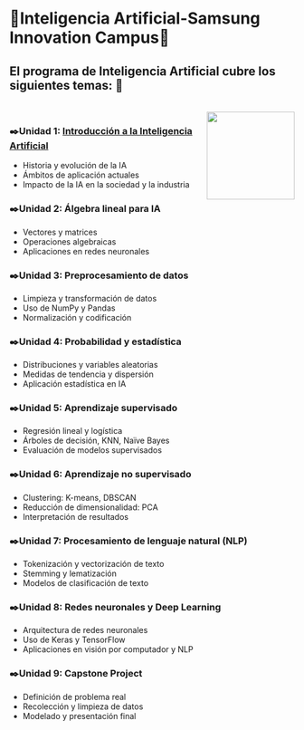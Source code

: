 # 📌**Inteligencia Artificial-Samsung Innovation Campus**📌

## El programa de Inteligencia Artificial cubre los siguientes temas: 🚀
</br>

<img align="right" height="155" src="https://media0.giphy.com/media/v1.Y2lkPTc5MGI3NjExNDExd3dsYTRyMmZidmpxNmVmc2FrZDhpNzdwcTllMGQ4aDZxeHN4ayZlcD12MV9pbnRlcm5hbF9naWZfYnlfaWQmY3Q9cw/7zvsCFVQYPS4YC71za/giphy.gif"  />

### ✒️Unidad 1: [Introducción a la Inteligencia Artificial](./1_introduccion/)
- Historia y evolución de la IA
- Ámbitos de aplicación actuales
- Impacto de la IA en la sociedad y la industria

### ✒️Unidad 2: Álgebra lineal para IA
- Vectores y matrices
- Operaciones algebraicas
- Aplicaciones en redes neuronales 

### ✒️Unidad 3: Preprocesamiento de datos
- Limpieza y transformación de datos
- Uso de NumPy y Pandas
- Normalización y codificación

### ✒️Unidad 4: Probabilidad y estadística
- Distribuciones y variables aleatorias
- Medidas de tendencia y dispersión
- Aplicación estadística en IA 

### ✒️Unidad 5: Aprendizaje supervisado
- Regresión lineal y logística
- Árboles de decisión, KNN, Naïve Bayes
- Evaluación de modelos supervisados

### ✒️Unidad 6: Aprendizaje no supervisado
- Clustering: K-means, DBSCAN
- Reducción de dimensionalidad: PCA
- Interpretación de resultados

### ✒️Unidad 7: Procesamiento de lenguaje natural (NLP)
- Tokenización y vectorización de texto
- Stemming y lematización
- Modelos de clasificación de texto

### ✒️Unidad 8: Redes neuronales y Deep Learning
- Arquitectura de redes neuronales
- Uso de Keras y TensorFlow
- Aplicaciones en visión por computador y NLP

### ✒️Unidad 9: Capstone Project
- Definición de problema real
- Recolección y limpieza de datos
- Modelado y presentación final










